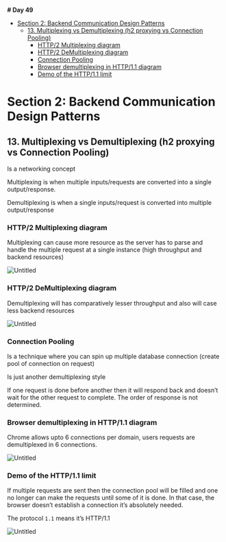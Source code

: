 **# Day 49**

- [Section 2: Backend Communication Design Patterns](#section-2-backend-communication-design-patterns)
  - [13. Multiplexing vs Demultiplexing (h2 proxying vs Connection Pooling)](#13-multiplexing-vs-demultiplexing-h2-proxying-vs-connection-pooling)
    - [HTTP/2 Multiplexing diagram](#http2-multiplexing-diagram)
    - [HTTP/2 DeMultiplexing diagram](#http2-demultiplexing-diagram)
    - [Connection Pooling](#connection-pooling)
    - [Browser demultiplexing in HTTP/1.1 diagram](#browser-demultiplexing-in-http11-diagram)
    - [Demo of the HTTP/1.1 limit](#demo-of-the-http11-limit)

# Section 2: Backend Communication Design Patterns

## 13. Multiplexing vs Demultiplexing (h2 proxying vs Connection Pooling)

Is a networking concept

Multiplexing is when multiple inputs/requests are converted into a single output/response.

Demultiplexing is when a single inputs/request is converted into multiple output/response

### HTTP/2 Multiplexing diagram

Multiplexing can cause more resource as the server has to parse and handle the multiple request at a single instance (high throughput and backend resources)

![Untitled](https://github.com/pankaj485/60daysoflearning/assets/61234787/0be68936-83be-4bac-a99f-1d2fd46e543e)

### HTTP/2 DeMultiplexing diagram

Demultiplexing will has comparatively lesser throughput and also will case less backend resources

![Untitled](https://github.com/pankaj485/60daysoflearning/assets/61234787/2315ce43-8409-46f2-8990-d674835d0b11)

### Connection Pooling

Is a technique where you can spin up multiple database connection (create pool of connection on request)

Is just another demultiplexing style

If one request is done before another then it will respond back and doesn’t wait for the other request to complete. The order of response is not determined.

### Browser demultiplexing in HTTP/1.1 diagram

Chrome allows upto 6 connections per domain, users requests are demultiplexed in 6 connections.

![Untitled](https://github.com/pankaj485/60daysoflearning/assets/61234787/d5202dc8-13f6-4851-8cae-a538915aa858)

### Demo of the HTTP/1.1 limit

If multiple requests are sent then the connection pool will be filled and one no longer can make the requests until some of it is done. In that case, the browser doesn’t establish a connection it’s absolutely needed.

The protocol `1.1` means it’s HTTP/1.1

![Untitled](https://github.com/pankaj485/60daysoflearning/assets/61234787/c3c04f6a-7b28-4861-a2b4-b44ea3c117e9)
